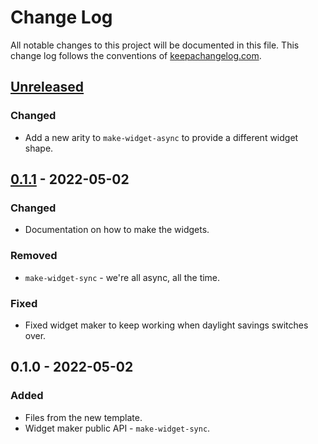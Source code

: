 # Change Log
All notable changes to this project will be documented in this file. This change log follows the conventions of [keepachangelog.com](http://keepachangelog.com/).

## [Unreleased]
### Changed
- Add a new arity to `make-widget-async` to provide a different widget shape.

## [0.1.1] - 2022-05-02
### Changed
- Documentation on how to make the widgets.

### Removed
- `make-widget-sync` - we're all async, all the time.

### Fixed
- Fixed widget maker to keep working when daylight savings switches over.

## 0.1.0 - 2022-05-02
### Added
- Files from the new template.
- Widget maker public API - `make-widget-sync`.

[Unreleased]: https://sourcehost.site/your-name/alfa/compare/0.1.1...HEAD
[0.1.1]: https://sourcehost.site/your-name/alfa/compare/0.1.0...0.1.1
